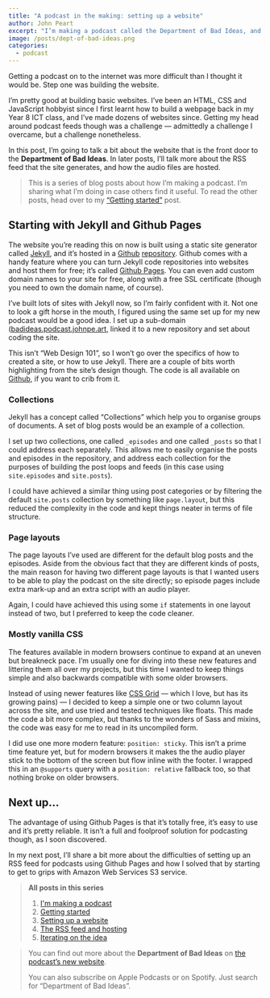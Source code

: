 ```yaml
---
title: "A podcast in the making: setting up a website"
author: John Peart
excerpt: "I’m making a podcast called the Department of Bad Ideas, and blogging about how I’m making it. In this post, I’ll explain a bit about the website I built for the podcast."
image: /posts/dept-of-bad-ideas.png
categories:
  - podcast
---
```


Getting a podcast on to the internet was more difficult than I thought it would be. Step one was building the website.

I’m pretty good at building basic websites. I’ve been an HTML, CSS and JavaScript hobbyist since I first learnt how to build a webpage back in my Year 8 ICT class, and I’ve made dozens of websites since. Getting my head around podcast feeds though was a challenge — admittedly a challenge I overcame, but a challenge nonetheless.

In this post, I’m going to talk a bit about the website that is the front door to the **Department of Bad Ideas**. In later posts, I’ll talk more about the RSS feed that the site generates, and how the audio files are hosted.

> This is a series of blog posts about how I’m making a podcast. I’m sharing what I’m doing in case others find it useful. To read the other posts, head over to my [“Getting started”](/2019/02/11/getting-started-department-of-bad-ideas) post.

## Starting with Jekyll and Github Pages

The website you’re reading this on now is built using a static site generator called [Jekyll](//jekyllrb.com), and it’s hosted in a [Github](//github.com) [repository](https://github.com/johnpeart?tab=repositories). Github comes with a handy feature where you can turn Jekyll code repositories into websites and host them for free; it’s called [Github Pages](//pages.github.com). You can even add custom domain names to your site for free, along with a free SSL certificate (though you need to own the domain name, of course).

I’ve built lots of sites with Jekyll now, so I’m fairly confident with it. Not one to look a gift horse in the mouth, I figured using the same set up for my new podcast would be a good idea. I set up a sub-domain ([badideas.podcast.johnpe.art](//badideas.podcast.johnpe.art), linked it to a new repository and set about coding the site.

This isn’t “Web Design 101”, so I won’t go over the specifics of how to created a site, or how to use Jekyll. There are a couple of bits worth highlighting from the site’s design though. The code is all available on [Github](https://github.com/johnpeart/), if you want to crib from it.

### Collections

Jekyll has a concept called “Collections” which help you to organise groups of documents. A set of blog posts would be an example of a collection.

I set up two collections, one called `_episodes` and one called `_posts` so that I could address each separately. This allows me to easily organise the posts and episodes in the repository, and address each collection for the purposes of building the post loops and feeds (in this case using `site.episodes` and `site.posts`).

I could have achieved a similar thing using post categories or by filtering the default `site.posts` collection by something like `page.layout`, but this reduced the complexity in the code and kept things neater in terms of file structure.

### Page layouts

The page layouts I’ve used are different for the default blog posts and the episodes. Aside from the obvious fact that they are different kinds of posts, the main reason for having two different page layouts is that I wanted users to be able to play the podcast on the site directly; so episode pages include extra mark-up and an extra script with an audio player.

Again, I could have achieved this using some `if` statements in one layout instead of two, but I preferred to keep the code cleaner.

### Mostly vanilla CSS

The features available in modern browsers continue to expand at an uneven but breakneck pace. I’m usually one for diving into these new features and littering them all over my projects, but this time I wanted to keep things simple and also backwards compatible with some older browsers.

Instead of using newer features like [CSS Grid](https://css-tricks.com/snippets/css/complete-guide-grid/) — which I love, but has its growing pains) — I decided to keep a simple one or two column layout across the site, and use tried and tested techniques like floats. This made the code a bit more complex, but thanks to the wonders of Sass and mixins, the code was easy for me to read in its uncompiled form.

I did use one more modern feature: `position: sticky`. This isn’t a prime time feature yet, but for modern browsers it makes the the audio player stick to the bottom of the screen but flow inline with the footer. I wrapped this in an `@supports` query with a `position: relative` fallback too, so that nothing broke on older browsers.

## Next up...

The advantage of using Github Pages is that it’s totally free, it’s easy to use and it’s pretty reliable. It isn’t a full and foolproof solution for podcasting though, as I soon discovered.

In my next post, I’ll share a bit more about the difficulties of setting up an RSS feed for podcasts using Github Pages and how I solved that by starting to get to grips with Amazon Web Services S3 service.

> **All posts in this series**
>
> 1. [I'm making a podcast](/2019/01/27/department-of-bad-ideas)
> 2. [Getting started](/2019/02/11/getting-started-department-of-bad-ideas)
> 3. [Setting up a website](/2019/02/11/department-of-bad-ideas-hosting-and-website)
> 4. [The RSS feed and hosting](/2019/05/27/department-of-bad-ideas-rss-feeds-and-hosting)
> 5. [Iterating on the idea](/2020/03/15/department-of-bad-ideas-iterating-on-the-idea)

> You can find out more about the **Department of Bad Ideas** on [the podcast’s new website](//badideas.podcast.johnpe.art).
>
> You can also subscribe on Apple Podcasts or on Spotify. Just search for “Department of Bad Ideas”.
